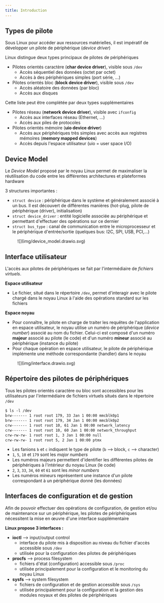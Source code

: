 ```yaml
---
title: Introduction
---
```


## Types de pilote

Sous Linux pour accéder aux ressources matérielles, il est impératif de
développer un pilote de périphérique (_device driver_)

Linux distingue deux types principaux de pilotes de périphériques

- Pilotes orientés caractère (**char device driver**), visible sous `/dev`
    - Accès séquentiel des données (octet par octet)
    - Accès à des périphériques simples (port série, ...)
- Pilotes orientés bloc (**block device driver**), visible sous `/dev`
    - Accès aléatoire des données (par bloc)
    - Accès aux disques

Cette liste peut être complétée par deux types supplémentaires

- Pilotes réseau (**network device driver**), visible avec `ifconfig`
    - Accès aux interfaces réseau (Ethernet, ...)
    - Accès aux piles de protocoles
- Pilotes orientés mémoire (**uio device driver**)
    - Accès aux périphériques très simples avec accès aux registres
      mémoires (**memory mapped devices**)
    - Accès depuis l'espace utilisateur (uio = user space I/O)

## Device Model

Le _Device Model_ proposé par le noyau Linux permet de maximaliser la
réutilisation du code entre les différentes architectures et plateformes
hardware

3 structures importantes :

- `struct device` : périphérique dans le système et généralement associé
  à un bus. Il est découvert de différentes manières (hot-plug, pilote
  de périphérique (driver), initialisation)
- `struct device_driver` : entité logicielle associée au périphérique et
  permettant d'effectuer des opérations sur ce dernier
- `struct bus_type` : canal de communication entre le microprocesseur et le
  périphérique d'entrée/sortie (quelques bus: I2C, SPI, USB, PCI,...)

<figure markdown>
![](img/device_model.drawio.svg)
</figure>

## Interface utilisateur

L'accès aux pilotes de périphériques se fait par l'intermédiaire de _fichiers
virtuels_.

**Espace utilisateur**

- Le fichier, situé dans le répertoire `/dev`, permet d'interagir avec
  le pilote chargé dans le noyau Linux à l'aide des opérations standard
  sur les fichiers

**Espace noyau**

- Pour connaître, le pilote en charge de traiter les requêtes de
  l'application en espace utilisateur, le noyau utilise un numéro de
  périphérique (_device number_) associé au nom du fichier. Celui-ci est
  composé d'un numéro **majeur** associé au pilote (le code) et d'un numéro
  **mineur** associé au périphérique (instance du pilote)
- Pour chaque opération en espace utilisateur, le pilote de périphérique
  implémente une méthode correspondante (handler) dans le noyau

<figure markdown>
![](img/interface.drawio.svg)
</figure>

## Répertoire des pilotes de périphériques

Tous les pilotes orientés caractère ou bloc sont accessibles pour les utilisateurs
par l'intermédiaire de fichiers virtuels situés dans le répertoire `/dev`

``` text
$ ls -l /dev
brw------- 1 root root 179, 33 Jan 1 00:00 mmcblk0p1
brw------- 1 root root 179, 34 Jan 1 00:00 mmcblk0p2
crw------- 1 root root 10, 61 Jan 1 00:00 network_latency
crw------- 1 root root 10, 60 Jan 1 00:00 network_throughput
crw-rw-rw- 1 root root 1, 3 Jan 1 00:00 null
crw-rw-rw- 1 root root 5, 2 Jan 1 00:00 ptmx
```

- Les fanions `b` et `c` indiquent le type de pilote (`b` --> block, `c` --> character)
- `1`, `5`, `10` et `179` sont les _major numbers_
- Les numéros majeurs permettent d'identifier les différentes pilotes de
  périphériques à l'intérieur du noyau Linux (le code)
- `2`, `3`, `33`, `34`, `60` et `61` sont les _minor numbers_
- Les numéros mineurs représentent une instance d'un pilote correspondant
à un périphérique donné (les données)

## Interfaces de configuration et de gestion

Afin de pouvoir effectuer des opérations de configuration, de gestion et/ou de
maintenance sur un périphérique, les pilotes de périphériques nécessitent la
mise en œuvre d'une interface supplémentaire

**Linux propose 3 interfaces :**

- **ioctl** --> input/output control
    - interface du pilote mis à disposition au niveau du fichier d'accès
      accessible sous `/dev`
    - utilisée pour la configuration des pilotes de périphériques
- **procfs** --> process filesystem
    - fichiers d'état (configuration) accessible sous `/proc`
    - utilisée principalement pour la configuration et le monitoring du noyau Linux
- **sysfs** --> system filesystem
    - fichiers de configuration et de gestion accessible sous `/sys`
    - utilisée principalement pour la configuration et la gestion des modules
      noyaux et des pilotes de périphériques